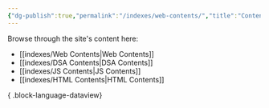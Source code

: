 ```yaml
---
{"dg-publish":true,"permalink":"/indexes/web-contents/","title":"Contents","dgEnableSearch":true,"updated":"2025-06-02T15:46:34.786+05:30"}
---
```


Browse through the site's content here:
<br>
- [[indexes/Web Contents\|Web Contents]]
- [[indexes/DSA Contents\|DSA Contents]]
- [[indexes/JS Contents\|JS Contents]]
- [[indexes/HTML Contents\|HTML Contents]]

{ .block-language-dataview}
